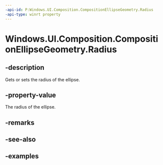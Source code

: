```yaml
---
-api-id: P:Windows.UI.Composition.CompositionEllipseGeometry.Radius
-api-type: winrt property
---
```


<!-- Property syntax.
public Vector2 Radius { get;  set; }
-->

# Windows.UI.Composition.CompositionEllipseGeometry.Radius

## -description

Gets or sets the radius of the ellipse.



## -property-value

The radius of the ellipse.

## -remarks

## -see-also

## -examples

